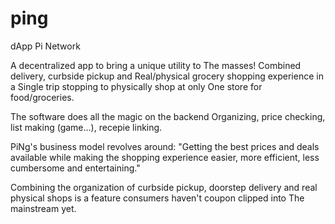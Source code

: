 # ping
dApp Pi Network 

A decentralized app to bring a unique utility to 
The masses! Combined delivery, curbside pickup and 
Real/physical grocery shopping experience in a 
Single trip stopping to physically shop at only
One store for food/groceries.

The software does all the magic on the backend 
Organizing, price checking, list making (game...), 
recepie linking.


PiNg's business model revolves around:
 "Getting the best prices and deals available
 while making the shopping experience easier,
 more efficient, less cumbersome and entertaining."

Combining the organization of curbside pickup, 
doorstep delivery and real physical shops is a
feature consumers haven't coupon clipped into
The mainstream yet.

